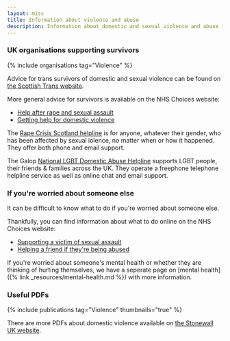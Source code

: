 ```yaml
---
layout: misc
title: Information about violence and abuse
description: Information about domestic and sexual violence and abuse for trans, nonbinary, and gender non-conforming people in the UK
---
```


### UK organisations supporting survivors

{% include organisations tag="Violence" %}

Advice for trans survivors of domestic and sexual violence can be found on [the Scottish Trans website](https://www.scottishtrans.org/trans-rights/practice/sexual-violence-abuse/).

More general advice for survivors is available on the NHS Choices website:

- [Help after rape and sexual assault](https://www.nhs.uk/live-well/sexual-health/help-after-rape-and-sexual-assault/)
- [Getting help for domestic violence](https://www.nhs.uk/live-well/healthy-body/getting-help-for-domestic-violence/)

The [Rape Crisis Scotland helpline](https://www.rapecrisisscotland.org.uk/help-helpline/) is for anyone, whatever their gender, who has been affected by sexual iolence, no matter when or how it happened. They offer both phone and email support.

The Galop [National LGBT Domestic Abuse Helpline](http://www.galop.org.uk/domesticabuse/) supports LGBT people, their friends & families across the UK. They operate a freephone telephone helpline service as well as online chat and email support.

### If you're worried about someone else

It can be difficult to know what to do if you're worried about someone else.

Thankfully, you can find information about what to do online on the NHS Choices website:

- [Supporting a victim of sexual assault](https://www.nhs.uk/live-well/sexual-health/help-after-rape-and-sexual-assault/#supporting-a-victim-of-sexual-assault)
- [Helping a friend if they're being abused](https://www.nhs.uk/live-well/healthy-body/getting-help-for-domestic-violence/#helping-a-friend-if-theyre-being-abused)

If you're worried about someone's mental health or whether they are thinking of hurting themselves, we have a seperate page on [mental health]({% link _resources/mental-health.md %}) with more information.

### Useful PDFs

{% include publications tag="Violence" thumbnails="true" %}

There are more PDFs about domestic violence available on [the Stonewall UK website](https://www.stonewall.org.uk/help-advice/criminal-law/domestic-violence).